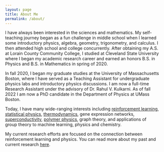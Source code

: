 ```yaml
---
layout: page
title: About Me
permalink: /about/
---
```


I have always been interested in the sciences and mathematics. My self-teaching journey began as a fun challenge in middle school when I learned some introductory physics, algebra, geometry, trigonometry, and calculus. I then attended high school and college concurrently. After obtaining my A.S. at Lorain County Community College, I studied at Cleveland State University where I began my academic research career and earned an honors B.S. in Physics and B.S. in Mathematics in spring of 2020.

In fall 2020, I began my graduate studies at the University of Massachusetts Boston, where I have served as a Teaching Assistant for undergraduate physics labs and introductory physics discussions. I am now a full-time Research Assistant under the advisory of Dr. Rahul V. Kulkarni. As of fall 2022 I am now a PhD candidate in the Department of Physics at UMass Boston.

Today, I have many wide-ranging interests including [reinforcement learning][research-page], [statistical physics][aps-poster], [thermodynamics][poly-page], gene expression networks, [superconductivity][neel-page], [polymer physics][poly-page], graph theory, and applications of group theory to machine learning, physics and chemistry.

My current research efforts are focused on the connection between reinforcement learning and physics. You can read more about my past and current research [here][research-page].

[research-page]: /research/
[neel-page]: /neel-research/
[poly-page]: /microgels-research/
[aps-poster]: /assets/aps-poster.pdf